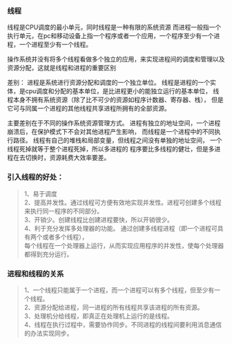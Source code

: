 ### 线程
线程是CPU调度的最小单元，同时线程是一种有限的系统资源
而进程一般指一个执行单元，在pc和移动设备上指一个程序或者一个应用，一个程序至少有一个进程，一个进程至少有一个线程。
    
 操作系统并没有将多个线程看做多个独立的应用，来实现进程间的调度和管理以及资源分配，这就是线程和进程的重要区别
    
差别：
    进程是系统进行资源分配和调度的一个独立单位。
    线程是进程的一个实体，是cpu调度和分配的基本单位，是比进程更小的能独立运行的基本单位，
    线程本身不拥有系统资源（除了比不可少的资源如程序计数器、寄存器、栈），
    但是它可与同属一个进程的其他线程共享进程所拥有的全部资源。
        
主要差别在于不同的操作系统资源管理方式。
    进程有独立的地址空间，一个进程崩溃后，在保护模式下不会对其他进程产生影响，
    而线程是一个进程中的不同执行路径。
    线程有自己的堆栈和局部变量，但线程之间没有单独的地址空间，
    一个线程死掉就等于整个进程死掉，所以多进程的
    程序要比多线程的健壮，但是多进程在去切换时，资源耗费大效率要差。
        
### 引入线程的好处：
> 1、易于调度  
> 2、提高并发性。通过线程可方便有效地实现并发性。进程可创建多个线程来执行同一程序的不同部分。  
> 3、开销少。创建线程比创建进程要快，所以开销很少。  
> 4、利于充分发挥多处理器的功能。 通过创建多线程进程（即一个进程可具有两个或者多个线程），  
     每个线程在一个处理器上运行，从而实现应用程序的并发性，使每个处理器都得到充分运行。
    
### 进程和线程的关系
> 1、一个线程只能属于一个进程，而一个进程可以有多个线程，但至少有一个线程。  
> 2、资源分配给进程，同一进程的所有线程共享该进程的所有资源。  
> 3、处理机分给线程，即真正在处理机上运行的是线程。  
> 4、线程在执行过程中，需要协作同步。不同进程的线程间要利用消息通信的办法实现同步。  